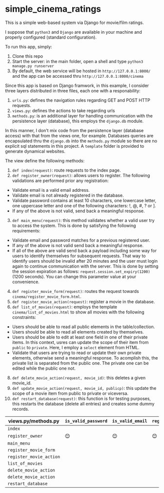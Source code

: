 # simple_cinema_ratings
This is a simple web-based system via Django for movie/film ratings.

I suppose that `python3` and `Django` are available in your machine and properly configured (standard configuration).

To run this app, simply:

1. Clone this repo
2. Start the server: in the main folder, open a shell and type `python3 manage.py runserver`
3. By default, the web service will be hosted in `http://127.0.0.1:8000/` and the app can be accessed thru `http://127.0.0.1:8000/cinema`

Since this app is based on Django framwork, in this example, I consider three layers distributed in three files, each one with a responability:

1. `urls.py`: defines the navigation rules regarding GET and POST HTTP requests.
2. `views.py`: defines the actions to take regarding urls
3. `methods.py`: is an additional layer for handling communication with the persistence layer (database), this employs the `django.db` module.

In this manner, I don't mix code from the persistence layer (database access) with that from the views one, for example. Databases queries are encapsulated thru the `django.db` into the `methods.py` module so there are no explicit sql statements in this project. A `template` folder is provided to generate dynamical websites.

The view define the following methods:
1. `def index(request)`: route requests to the index page.
2. `def register_owner(request)`: allows users to register. The following validations are performed prior any registration:
* Validate email is a valid email address.
* Validate email is not already registered in the database.
* Validate password contains at least 10 characters, one lowercase letter, one uppercase letter and one of the following characters: !, @, #, ? or ].
* If any of the above is not valid, send back a meaningful response.
3. `def main_menu(request)`: this method validates whether a valid user try to access the system. This is done by satisfying the following requirements:
* Validate email and password matches for a previous registered user.
* If any of the above is not valid send back a meaningful response.
* If all of the above are valid send back a payload including some way for users to identify themselves for subsequent requests. That way to identify users should be invalid after 20 minutes and the user must login again to continue communication with the server. This is done by setting the  session expiration as follows: `request.session.set_expiry(1200)` (1200 seconds). You can change this parameter value at your convenience.
4. `def register_movie_form(request)`: routes the request towards `cinema/register_movie_form.html`.
5. `def register_movie_action(request)`: register a movie in the database.
6. `def list_of_movies(request)`: employs the template `cinema/list_of_movies.html` to show all movies with the following constraints:
* Users should be able to read all public elements in the table/collection.
* Users should be able to read all elements created by themselves.
* Users should be able to edit at least one field in one of their private items. In this context, usres can update the scope of their item from `public` to `private`. Here, I employ a `select` element from HTML.
* Validate that users are trying to read or update their own private elements, otherwise send a meaningful response. To acomplish this, the private list is separated from the public one. The private one can be edited while the public one not.
8. `def delete_movie_action(request, movie_id)`: this deletes a given movie_id.
9. `def update_movie_action(request, movie_id, publicp)`: this update the scope of a movie item from public to private or viceversa.
10. `def restart_database(request)`: this function is for testing purposes, this restarts the database (delete all entries) and creates some dummy records.

| views.py/methods.py     	| `is_valid_password` 	| `is_valid_email` 	| `register_user` 	| `validate_user` 	| `validate_login` 	| `register_movie` 	| `get_public_movies` 	| `get_owned_movies` 	| `delete_movie` 	| update_movie 	|
|-------------------------	|---------------------	|------------------	|-----------------	|-----------------	|------------------	|------------------	|---------------------	|--------------------	|----------------	|--------------	|
| `index`                 	|                     	|                  	|                 	|                 	|                  	|                  	|                     	|                    	|                	|              	|
| `register_owner`        	| :blush:             	| :blush:          	| :blush:         	|                 	|                  	|                  	|                     	|                    	|                	|              	|
| `main_menu`             	|                     	|                  	|                 	|                 	|                  	|                  	|                     	|                    	|                	|              	|
| `register_movie_form`   	|                     	|                  	|                 	|                 	|                  	|                  	|                     	|                    	|                	|              	|
| `register_movie_action` 	|                     	|                  	|                 	|                 	|                  	|                  	|                     	|                    	|                	|              	|
| `list_of_movies`        	|                     	|                  	|                 	|                 	|                  	|                  	|                     	|                    	|                	|              	|
| `delete_movie_action`   	|                     	|                  	|                 	|                 	|                  	|                  	|                     	|                    	|                	|              	|
| `delete_movie_action`   	|                     	|                  	|                 	|                 	|                  	|                  	|                     	|                    	|                	|              	|
| `restart_database`      	|                     	|                  	|                 	|                 	|                  	|                  	|                     	|                    	|                	|              	|
